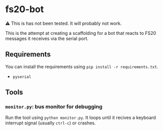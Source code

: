 # fs20-bot

:warning: This is has not been tested. It will probably not work.

This is the attempt at creating a scaffolding for a bot that reacts to FS20
messages it receives via the serial port.

## Requirements

You can install the requirements using `pip install -r requirements.txt`.

* `pyserial`

## Tools

### `monitor.py`: bus monitor for debugging

Run the tool using `python monitor.py`. It loops until it recives a keyboard
interrupt signal (usually `ctrl-c`) or crashes.
